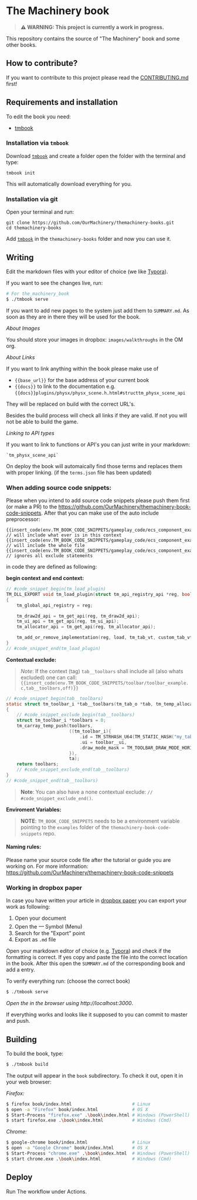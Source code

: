 # The Machinery book

> **⚠ WARNING: This project is currently a work in progress.**

This repository contains the source of "The Machinery" book and some other books. 

## How to contribute?

If you want to contribute to this project please read the [CONTRIBUTING.md](CONTRIBUTING.md) first!

## Requirements and installation

To edit the book you need:

- [tmbook](https://github.com/simon-ourmachinery/tmbook/releases/tag/latest)

### Installation via `tmbook`

Download [`tmbook`](https://github.com/simon-ourmachinery/tmbook/releases/tag/latest) and create a folder open the folder with the terminal and type:

```
tmbook init
```
This will automatically download everything for you.


### Installation via git

Open your terminal and run:
```
git clone https://github.com/OurMachinery/themachinery-books.git
cd themachinery-books
```

Add [`tmbook`](https://github.com/simon-ourmachinery/tmbook/releases/tag/latest) in the `themachinery-books` folder and now you can use it. 


## Writing

Edit the markdown files with your editor of choice (we like [Typora](https://typora.io/)). 

If you want to see the changes live, run:
```bash
# For the_machinery_book
$ ./tmbook serve
```

If you want to add new pages to the system just add them to `SUMMARY.md`. As soon as they are in there they will be used for the book.

_About Images_

You should store your images in dropbox: `images/walkthroughs` in the OM org.

*About Links*

If you want to link anything within the book please make use of 

- `{{base_url}}` for the base address of your current book
- `{{docs}}` to link to the documentation e.g. `{{docs}}plugins/physx/physx_scene.h.html#structtm_physx_scene_api`

They will be replaced on build with the correct URL's. 

Besides the build process will check all links if they are valid. If not you will not be able to build the game.

*Linking to API types*

If you want to link to functions or API's you can just write in your markdown: 
```
`tm_physx_scene_api`
```
On deploy the book will automaically find those terms and replaces them with proper linking. (if the `terms.json` file has been updated)

### When adding source code snippets:

Please when you intend to add source code snippets please push them first (or make a PR) to the https://github.com/OurMachinery/themachinery-book-code-snippets. After that you can make use of the auto include preprocessor:

```
{{insert_code(env.TM_BOOK_CODE_SNIPPETS/gameplay_code/ecs_component_example.c,tag_name)}} // will include what ever is in this context
{{insert_code(env.TM_BOOK_CODE_SNIPPETS/gameplay_code/ecs_component_example.c)}} // will include the whole file
{{insert_code(env.TM_BOOK_CODE_SNIPPETS/gameplay_code/ecs_component_example.c,tag,off)}} // ignores all exclude statements
```

in code they are defined as following:

**begin context and end context:**
```c
// #code_snippet_begin(tm_load_plugin)
TM_DLL_EXPORT void tm_load_plugin(struct tm_api_registry_api *reg, bool load)
{
    tm_global_api_registry = reg;

    tm_draw2d_api = tm_get_api(reg, tm_draw2d_api);
    tm_ui_api = tm_get_api(reg, tm_ui_api);
    tm_allocator_api = tm_get_api(reg, tm_allocator_api);

    tm_add_or_remove_implementation(reg, load, tm_tab_vt, custom_tab_vt);
}
// #code_snippet_end(tm_load_plugin)
```
**Contextual exclude:**

> *Note*: If the context (tag) `tab__toolbars` shall include all (also whats excluded) one can call: `{{insert_code(env.TM_BOOK_CODE_SNIPPETS/toolbar/toolbar_example.c,tab__toolbars,off)}}`

```c
// #code_snippet_begin(tab__toolbars)
static struct tm_toolbar_i *tab__toolbars(tm_tab_o *tab, tm_temp_allocator_i *ta)
{
    // #code_snippet_exclude_begin(tab__toolbars)
    struct tm_toolbar_i *toolbars = 0;
    tm_carray_temp_push(toolbars,
                        ((tm_toolbar_i){
                            .id = TM_STRHASH_U64(TM_STATIC_HASH("my_tab", 0x833aa53d363283b5ULL)),
                            .ui = toolbar__ui,
                            .draw_mode_mask = TM_TOOLBAR_DRAW_MODE_HORIZONTAL | TM_TOOLBAR_DRAW_MODE_VERTICAL,
                        }),
                        ta);
    return toolbars;
    // #code_snippet_exclude_end(tab__toolbars)
}
// #code_snippet_end(tab__toolbars)
```

> **Note**: You can also have a none contextual exclude: `// #code_snippet_exclude_end()`.

**Enviroment Variables:**

> **NOTE**: `TM_BOOK_CODE_SNIPPETS` needs to be a environment variable pointing to the `examples` folder of the `themachinery-book-code-snippets` repo.

#### Naming rules:

Please name your source code file after the tutorial or guide you are working on. For more information: https://github.com/OurMachinery/themachinery-book-code-snippets

### Working in dropbox paper

In case you have written your article in [dropbox paper](https://paper.dropbox.com/) you can export your work as following:

1. Open your document
2. Open the **᠁** Symbol (Menu)
3. Search for the "Export" point
4. Export as `.md` file

Open your markdown editor of choice (e.g. [Typora](https://typora.io/)) and check if the formatting is correct. If yes copy and paste the file into the correct location in the book. After this open the `SUMMARY.md` of the corresponding book and add a entry.

To verify everything run: (choose the correct book)

```bash
$ ./tmbook serve
```

_Open the in the browser using http://localhost:3000_.

If everything works and looks like it supposed to you can commit to master and push.


## Building

To build the book, type:

```bash
$ ./tmbook build
```

The output will appear in the `book` subdirectory. To check it out, open it in your web browser:

*Firefox:*

```bash
$ firefox book/index.html                       # Linux
$ open -a "Firefox" book/index.html             # OS X
$ Start-Process "firefox.exe" .\book\index.html # Windows (PowerShell)
$ start firefox.exe .\book\index.html           # Windows (Cmd)
```

*Chrome:*

```bash
$ google-chrome book/index.html                 # Linux
$ open -a "Google Chrome" book/index.html       # OS X
$ Start-Process "chrome.exe" .\book\index.html  # Windows (PowerShell)
$ start chrome.exe .\book\index.html            # Windows (Cmd)
```

## Deploy

Run The workflow under Actions.
